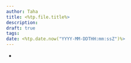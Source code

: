 ```yaml
---
author: Taha
title: <%tp.file.title%>
description: 
draft: true
tags: 
date: <%tp.date.now("YYYY-MM-DDTHH:mm:ssZ")%>
---
```


<!--more-->

- 
